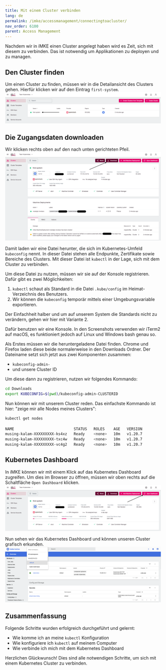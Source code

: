 ```yaml
---
title: Mit einem Cluster verbinden
lang: de
permalink: /imke/accessmanagement/connectingtoacluster/
nav_order: 6100
parent: Access Management
---
```

<!-- LTeX:  language=de-DE -->

Nachdem wir in iMKE einen Cluster angelegt haben wird
es Zeit, sich mit diesem zu verbinden. Das ist notwendig um
Applikationen zu deployen und zu managen.

## Den Cluster finden

Um einen Cluster zu finden, müssen wir in die Detailansicht
des Clusters gehen.
Hierfür klicken wir auf den Eintrag `first-system`.
![Step 1](connect_1.png)

## Die Zugangsdaten downloaden

Wir klicken rechts oben auf den nach unten gerichteten Pfeil.
![Step 2](connect_2.png)

Damit laden wir eine Datei herunter, die sich im Kubernetes-Umfeld
`kubeconfig` nennt. In dieser Datei stehen alle Endpunkte,
Zertifikate sowie Bereiche des Clusters. Mit dieser Datei ist
`kubectl`  in der Lage, sich mit dem Cluster zu verbinden.

Um diese Datei zu nutzen, müssen wir sie auf der Konsole
registrieren. Dafür gibt es zwei Möglichkeiten:

1. `kubectl` schaut als Standard in die Datei `.kube/config`
    im Heimat-Verzeichnis des Benutzers.
1. Wir können die `kubeconfig` temporär mittels einer Umgebungsvariable
    exportieren.

Der Einfachheit halber und um auf unserem System die Standards
nicht zu verändern, gehen wir hier mit Variante 2.

Dafür benutzen wir eine Konsole. In den Screenshots verwenden
wir iTerm2 auf macOS, es funktioniert jedoch auf Linux und Windows
bash genau so.

Als Erstes müssen wir die heruntergeladene Datei finden.
Chrome und Firefox laden diese beide normalerweise in den Downloads
Ordner. Der Dateiname setzt sich jetzt aus zwei Komponenten zusammen:

* `kubeconfig-admin-`
* und unsere Cluster ID

Um diese dann zu registrieren, nutzen wir folgendes Kommando:

```bash
cd Downloads
export KUBECONFIG=$(pwd)/kubeconfig-admin-CLUSTERID
```

Nun können wir mit unserem Cluster reden. Das einfachste Kommando ist
hier: "zeige mir alle Nodes meines Clusters":

```bash
kubectl get nodes

NAME                           STATUS   ROLES    AGE   VERSION
musing-kalam-XXXXXXXXX-ks4xz   Ready    <none>   10m   v1.20.7
musing-kalam-XXXXXXXXX-txc4w   Ready    <none>   10m   v1.20.7
musing-kalam-XXXXXXXXX-vc4g2   Ready    <none>   10m   v1.20.7
```

## Kubernetes Dashboard

In iMKE können wir mit einem Klick auf das Kubernetes Dashboard zugreifen.
Um dies im Browser zu öffnen, müssen wir oben rechts auf die Schaltfläche `Open Dashboard` klicken.
![Step 3](connect_3.png)

Nun sehen wir das Kubernetes Dashboard und können
unseren Cluster grafisch erkunden.
![Step 4](connect_4.png)

## Zusammenfassung

Folgende Schritte wurden erfolgreich durchgeführt und gelernt:

* Wie komme ich an meine `kubectl` Konfiguration
* Wie konfiguriere ich `kubectl` auf meinem Computer
* Wie verbinde ich mich mit dem Kubernetes Dashboard

Herzlichen Glückwunsch! Dies sind alle notwendigen Schritte, um sich
mit einem Kubernetes Cluster zu verbinden.
